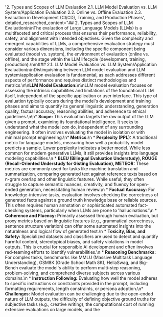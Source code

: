 '2. Types and Scopes of LLM Evaluation 2.1. LLM Model Evaluation vs. LLM System/Application Evaluation 2.2. Online vs. Offline Evaluation 2.3. Evaluation in Development (CI/CD), Training, and Production Phases', detailed_researched_content="## 2. Types and Scopes of LLM Evaluation\n\nThe evaluation of Large Language Models (LLMs) is a multifaceted and critical process that ensures their performance, reliability, safety, and alignment with intended objectives. Given the complexity and emergent capabilities of LLMs, a comprehensive evaluation strategy must consider various dimensions, including the specific component being evaluated (model vs. system), the environment of evaluation (online vs. offline), and the stage within the LLM lifecycle (development, training, production).\n\n### 2.1. LLM Model Evaluation vs. LLM System/Application Evaluation\n\nDistinguishing between LLM model evaluation and LLM system/application evaluation is fundamental, as each addresses different aspects of performance and requires distinct methodologies and metrics.\n\n**LLM Model Evaluation:**\n\nLLM model evaluation focuses on assessing the intrinsic capabilities and limitations of the foundational LLM itself, independent of the specific application or user interface. This type of evaluation typically occurs during the model's development and training phases and aims to quantify its general linguistic understanding, generation quality, factual accuracy, reasoning abilities, and adherence to ethical guidelines.\n\n*   **Scope:** This evaluation targets the raw output of the LLM given a prompt, examining its foundational intelligence. It seeks to understand what the model *can* do, independent of any surrounding engineering. It often involves evaluating the model in isolation or with minimal prompt engineering.\n*   **Metrics:**\n    *   **Perplexity (PPL):** A traditional metric for language models, measuring how well a probability model predicts a sample. Lower perplexity indicates a better model. While less common for modern generative LLMs, it still provides insights into language modeling capabilities.\n    *   **BLEU (Bilingual Evaluation Understudy), ROUGE (Recall-Oriented Understudy for Gisting Evaluation), METEOR:** These metrics are commonly used for tasks like machine translation and summarization, comparing generated text against reference texts based on n-gram overlap and other linguistic features. While useful, they often struggle to capture semantic nuances, creativity, and fluency for open-ended generation, necessitating human review.\n    *   **Factual Accuracy:** For knowledge-intensive tasks, evaluation involves checking the correctness of generated facts against a ground truth knowledge base or reliable sources. This often requires human annotation or sophisticated automated fact-checking systems, particularly when LLMs are prone to 'hallucinations.'\n    *   **Coherence and Fluency:** Primarily assessed through human evaluation, but proxy metrics based on linguistic features (e.g., grammatical correctness, sentence structure variation) can offer some automated insights into the naturalness and logical flow of generated text.\n    *   **Toxicity, Bias, and Safety:** Specialized datasets and classifiers are used to detect and quantify harmful content, stereotypical biases, and safety violations in model outputs. This is crucial for responsible AI development and often involves red-teaming efforts to identify vulnerabilities.\n    *   **Reasoning Benchmarks:** For complex tasks, benchmarks like MMLU (Massive Multitask Language Understanding), GSM8K (Grade School Math 8K), HellaSwag, and Big-Bench evaluate the model's ability to perform multi-step reasoning, problem-solving, and comprehend diverse subjects across various domains.\n    *   **Instruction Following:** Evaluating how well the model adheres to specific instructions or constraints provided in the prompt, including formatting requirements, length constraints, or persona adoption.\n*   **Challenges:** Model evaluation can be challenging due to the open-ended nature of LLM outputs, the difficulty of defining objective ground truths for subjective tasks (e.g., creative writing), the computational cost of running extensive evaluations on large models, and the 